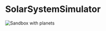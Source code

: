 # SolarSystemSimulator

![Sandbox with planets](https://repository-images.githubusercontent.com/221542182/36dee280-066d-11ea-9f2c-c779ebf9b9ca)
